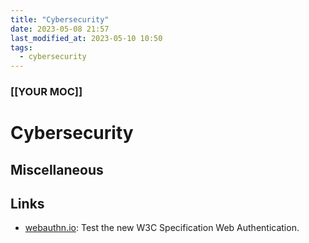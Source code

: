 ```yaml
---
title: "Cybersecurity"
date: 2023-05-08 21:57
last_modified_at: 2023-05-10 10:50
tags:
  - cybersecurity
---
```


### [[YOUR MOC]]

# Cybersecurity

## Miscellaneous

## Links

- [webauthn.io](https://webauthn.io/): Test the new W3C Specification Web Authentication.
